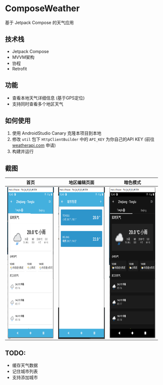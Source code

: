 # ComposeWeather
 基于 Jetpack Compose 的天气应用

## 技术栈
* Jetpack Compose
* MVVM架构
* 协程
* Retrofit

## 功能
* 查看本地天气详细信息 (基于GPS定位)
* 支持同时查看多个地区天气

## 如何使用
1. 使用 AndroidStudio Canary 克隆本项目到本地
2. 修改 `util` 包下 `HttpClientBuilder` 中的 `API_KEY` 为你自己的API KEY (前往 [weatherapi.com](https://weatherapi.com) 申请)
3. 构建并运行

## 截图
| 首页 | 地区编辑页面 | 暗色模式 |
| --- | --- | --- |
| <img src="screenshot/index.png" align="left" height="500"> | <img src="screenshot/city.png" align="left" height="500"> | <img src="screenshot/dark.png" align="left" height="500"> |

## TODO:
* 缓存天气数据
* 记住城市列表
* 支持添加城市
